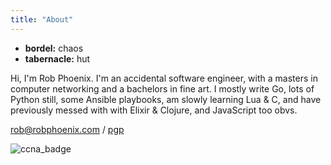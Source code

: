 ```yaml
---
title: "About"
---
```


* **bordel:**     chaos
* **tabernacle:** hut

Hi, I'm Rob Phoenix. I'm an accidental software engineer, with a masters in
computer networking and a bachelors in fine art. I mostly write Go, lots of
Python still, some Ansible playbooks, am slowly learning Lua & C, and have
previously messed with with Elixir & Clojure, and JavaScript too obvs.

rob@robphoenix.com / [pgp](https://keybase.io/robphoenix/pgp_keys.asc)

![ccna_badge](/images/ccna-badge.png)
